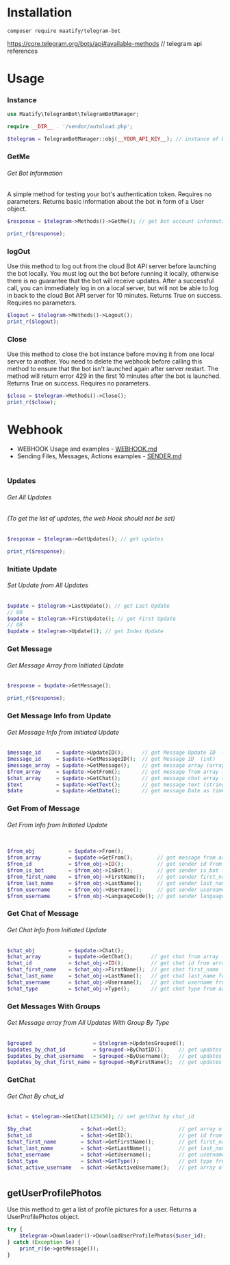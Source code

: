 
# Installation

```shell
composer require maatify/telegram-bot
```
https://core.telegram.org/bots/api#available-methods // telegram api references

# Usage

### Instance
```php
use Maatify\TelegramBot\TelegramBotManager;

require __DIR__ . '/vendor/autoload.php';

$telegram = TelegramBotManager::obj(__YOUR_API_KEY__); // instance of bot manager
```

### GetMe
###### Get Bot Information
A simple method for testing your bot's authentication token. Requires no parameters. Returns basic information about the bot in form of a User object.
```php
$response = $telegram->Methods()->GetMe(); // get bot account information

print_r($response);
```

### logOut
Use this method to log out from the cloud Bot API server before launching the bot locally. You must log out the bot before running it locally, otherwise there is no guarantee that the bot will receive updates. After a successful call, you can immediately log in on a local server, but will not be able to log in back to the cloud Bot API server for 10 minutes. Returns True on success. Requires no parameters.
```php
$logout = $telegram->Methods()->Logout();
print_r($logout);
```
### Close
Use this method to close the bot instance before moving it from one local server to another. You need to delete the webhook before calling this method to ensure that the bot isn't launched again after server restart. The method will return error 429 in the first 10 minutes after the bot is launched. Returns True on success. Requires no parameters.
```php
$close = $telegram->Methods()->Close();
print_r($close);
```

# Webhook
- WEBHOOK Usage and examples - [WEBHOOK.md](WEBHOOK.md)
- Sending Files, Messages, Actions examples - [SENDER.md](SENDER.md)

#
### Updates
###### Get All Updates 
###### (To get the list of updates, the web Hook should not be set)
```php
$response = $telegram->GetUpdates(); // get updates

print_r($response);
```

### Initiate Update
###### Set Update from All Updates
```php
$update = $telegram->LastUpdate(); // get Last Update
// OR
$update = $telegram->FirstUpdate(); // get First Update
// OR
$update = $telegram->Update(1); // get Index Update
```

### Get Message
###### Get Message Array from Initiated Update
```php
$response = $update->GetMessage();

print_r($response);
```

### Get Message Info from Update
###### Get Message Info from Initiated Update
```php
$message_id     = $update->UpdateID();      // get Message Update ID  (int)
$message_id     = $update->GetMessageID();  // get Message ID  (int)
$message_array  = $update->GetMessage();    // get message array (array)
$from_array     = $update->GetFrom();       // get message from array (array)
$chat_array     = $update->GetChat();       // get message chat array (array)
$text           = $update->GetText();       // get message text (string)
$date           = $update->GetDate();       // get message Date as timestamp (int)
```

### Get From of Message
###### Get From Info from Initiated Update
```php

$from_obj           = $update->From();
$from_array         = $update->GetFrom();        // get message from array (array)
$from_id            = $from_obj->ID();           // get sender id from message array (int)
$from_is_bot        = $from_obj->IsBot();        // get sender is_bot from message array (bool)
$from_first_name    = $from_obj->FirstName();    // get sender first_name from message array (string)
$from_last_name     = $from_obj->LastName();     // get sender last_name from message array (string)
$from_username      = $from_obj->Username();     // get sender username from message array (string)
$from_username      = $from_obj->LanguageCode(); // get sender language_code from message array (string)
```

### Get Chat of Message
###### Get Chat Info from Initiated Update
```php
$chat_obj           = $update->Chat();
$chat_array         = $update->GetChat();      // get chat from array (array)
$chat_id            = $chat_obj->ID();         // get chat id from array (int)
$chat_first_name    = $chat_obj->FirstName();  // get chat first_name from array (string)
$chat_last_name     = $chat_obj->LastName();   // get chat last_name from array (string)
$chat_username      = $chat_obj->Username();   // get chat username from array (string)
$chat_type          = $chat_obj->Type();       // get chat type from array (string)
```

### Get Messages With Groups
###### Get Message array from All Updates With Group By Type
```php
$grouped                    = $telegram->UpdatesGrouped();
$updates_by_chat_id         = $grouped->ByChatID();     // get updates Grouped by chat id
$updates_by_chat_username   = $grouped->ByUsername();   // get updates Grouped by chat username
$updates_by_chat_first_name = $grouped->ByFirstName();  // get updates Grouped by chat first_name
```

### GetChat
###### Get Chat By chat_id
```php
$chat = $telegram->GetChat(123456); // set getChat by chat_id

$by_chat                = $chat->Get();                 // get array of getChat
$chat_id                = $chat->GetID();               // get id from getChat by chat_id
$chat_first_name        = $chat->GetFirstName();        // get first_name from getChat
$chat_last_name         = $chat->GetLastName();         // get last_name from getChat
$chat_username          = $chat->GetUsername();         // get username from getChat
$chat_type              = $chat->GetType();             // get type from getChat
$chat_active_username   = $chat->GetActiveUsername();   // get array of active_username from getChat
```

#
## getUserProfilePhotos
Use this method to get a list of profile pictures for a user. Returns a UserProfilePhotos object.
```php
try {
    $telegram->Downloader()->DownloadUserProfilePhotos($user_id);
} catch (Exception $e) {
    print_r($e->getMessage());
}
```

